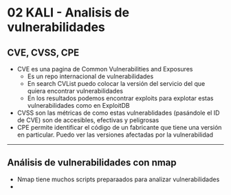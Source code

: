# 02 KALI - Analisis de vulnerabilidades


## CVE, CVSS, CPE

- CVE es una pagina de Common Vulnerabilities and Exposures
  - Es un repo internacional de vulnerabilidades
  - En search CVList puedo colocar la versión del servicio del que quiera encontrar vulnerabilidades
  - En los resultados podemos encontrar exploits para explotar estas vulnerabilidades como en ExploitDB
- CVSS son las métricas de como estas vulnerablidades (pasándole el ID de CVE) son de accesibles, efectivas y peligrosas
- CPE permite identificar el código de un fabricante que tiene una versión en particular. Puedo ver las versiones afectadas por la vulnerabilidad
----

## Análisis de vulnerabilidades con nmap

- Nmap tiene muchos scripts preparaados para analizar vulnerabilidades
- 